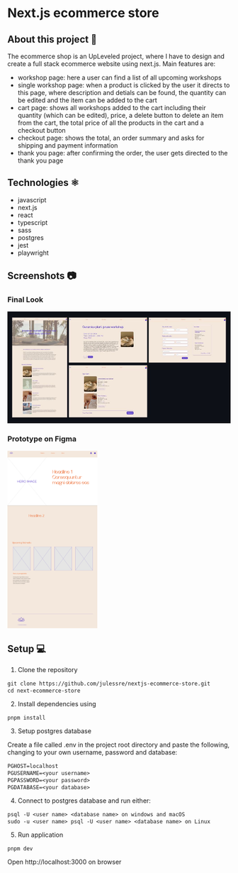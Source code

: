 <h1>Next.js ecommerce store</h1>

<h2>About this project 📝</h2>
The ecommerce shop is an UpLeveled project, where I have to design and create a full stack ecommerce website using next.js.
Main features are:

- workshop page: here a user can find a list of all upcoming workshops
- single workshop page: when a product is clicked by the user it directs to this page, where description and detials can be found, the quantity can be edited and the item can be added to the cart
- cart page: shows all workshops added to the cart including their quantity (which can be edited), price, a delete button to delete an item from the cart, the total price of all the products in the cart and a checkout button
- checkout page: shows the total, an order summary and asks for shipping and payment information
- thank you page: after confirming the order, the user gets directed to the thank you page

<h2>Technologies ⚛️ </h2>

- javascript
- next.js
- react
- typescript
- sass
- postgres
- jest
- playwright

<h2>Screenshots 📷</h2>

<h3>Final Look </h3>
<p align="left">
  <img src="./public/images/readme.jpg" width="800" alt="homepage">
</p>

<h3>Prototype on Figma</h3>

<p align="left">
  <img src="./public/images/mockup-homepage.png" height="400" alt="homepage">
</p>

<h2>Setup 💻</h2>

1. Clone the repository

```
git clone https://github.com/julessre/nextjs-ecommerce-store.git
cd next-ecommerce-store
```

2. Install dependencies using

```
pnpm install
```

3. Setup postgres database

Create a file called .env in the project root directory and paste the following, changing to your own username, password and database:

```
PGHOST=localhost
PGUSERNAME=<your username>
PGPASSWORD=<your password>
PGDATABASE=<your database>
```

4. Connect to postgres database and run either:

```
psql -U <user name> <database name> on windows and macOS
sudo -u <user name> psql -U <user name> <database name> on Linux
```

5. Run application

```
pnpm dev
```

Open http://localhost:3000 on browser
